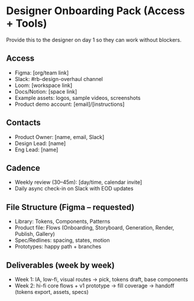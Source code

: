 # Designer Onboarding Pack (Access + Tools)

Provide this to the designer on day 1 so they can work without blockers.

## Access
- Figma: [org/team link]
- Slack: #rb-design-overhaul channel
- Loom: [workspace link]
- Docs/Notion: [space link]
- Example assets: logos, sample videos, screenshots
- Product demo account: [email]/[instructions]

## Contacts
- Product Owner: [name, email, Slack]
- Design Lead: [name]
- Eng Lead: [name]

## Cadence
- Weekly review (30–45m): [day/time, calendar invite]
- Daily async check-in on Slack with EOD updates

## File Structure (Figma – requested)
- Library: Tokens, Components, Patterns
- Product file: Flows (Onboarding, Storyboard, Generation, Render, Publish, Gallery)
- Spec/Redlines: spacing, states, motion
- Prototypes: happy path + branches

## Deliverables (week by week)
- Week 1: IA, low-fi, visual routes → pick, tokens draft, base components
- Week 2: hi-fi core flows + v1 prototype → fill coverage → handoff (tokens export, assets, specs)
